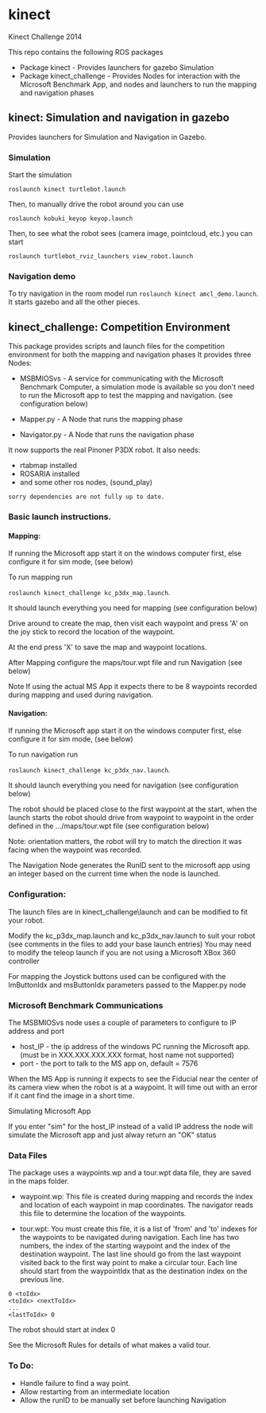 # kinect


Kinect Challenge 2014 

This repo contains the following ROS packages
 - Package kinect               - Provides launchers for gazebo Simulation
 - Package kinect_challenge     - Provides Nodes for interaction with the Microsoft Benchmark App, and nodes and launchers to run the mapping and navigation phases


## kinect:  Simulation and navigation in gazebo

Provides launchers for Simulation and Navigation in Gazebo.

### Simulation


Start the simulation

    roslaunch kinect turtlebot.launch

Then, to manually drive the robot around you can use

    roslaunch kobuki_keyop keyop.launch

Then, to see what the robot sees (camera image, pointcloud, etc.) you can start

    roslaunch turtlebot_rviz_launchers view_robot.launch
    
### Navigation demo


To try navigation in the room model run `roslaunch kinect amcl_demo.launch`. It starts gazebo and all the other pieces.


## kinect_challenge:  Competition Environment


This package provides scripts and launch files for the competition environment for both the mapping and navigation phases
It provides three Nodes:
 - MSBMIOSvs    - A service for communicating with the Microsoft Benchmark Computer, a simulation mode is available so you 
              don't need to run the Microsoft app to test the mapping and navigation. (see configuration below)

 - Mapper.py    - A Node that runs the mapping phase
 - Navigator.py - A Node that runs the navigation phase

It now supports the real Pinoner P3DX robot.
It also needs:
   - rtabmap installed
   - ROSARIA installed
   - and some other ros nodes, (sound_play)

    sorry dependencies are not fully up to date.


### Basic launch instructions.


#### Mapping:

If running the Microsoft app start it on the windows computer first, else configure it for sim mode, (see below)

To run mapping run

 `roslaunch kinect_challenge kc_p3dx_map.launch`. 

It should launch everything you need for mapping (see configuration below)

Drive around to create the map, then visit each waypoint and press 'A' on the joy stick to record the location of the waypoint.

At the end press 'X' to save the map and waypoint locations.

After Mapping configure the maps/tour.wpt file and run Navigation (see below)

Note If using the actual MS App it expects there to be 8 waypoints recorded during mapping and used during navigation.

#### Navigation:


If running the Microsoft app start it on the windows computer first, else configure it for sim mode, (see below)

To run navigation run

 `roslaunch kinect_challenge kc_p3dx_nav.launch`.

It should launch everything you need for navigation (see configuration below)

The robot should be placed close to the first waypoint at the start, when the launch starts the robot should drive from waypoint to waypoint in the order 
defined in the .../maps/tour.wpt file (see configuration below)

Note: orientation matters, the robot will try to match the direction it was facing when the waypoint was recorded.

The Navigation Node generates the RunID sent to the microsoft app using an integer based on the current time when the node is launched.

### Configuration:

The launch files are in kinect_challenge\launch and can be modified to fit your robot.

Modify the kc_p3dx_map.launch and kc_p3dx_nav.launch to suit your robot (see comments in the files to add your base launch entries)
You may need to modify the teleop launch if you are not using a Microsoft XBox 360 controller

For mapping the Joystick buttons used can be configured with the lmButtonIdx and msButtonIdx parameters passed to the Mapper.py node

### Microsoft Benchmark Communications

The MSBMIOSvs node uses a couple of parameters to configure to IP address and port
 - host_IP   - the ip address of the windows PC running the Microsoft app. (must be in XXX.XXX.XXX.XXX format, host name not supported)
 - port      - the port to talk to the MS app on, default = 7576

When the MS App is running it expects to see the Fiducial near the center of its camera view when the robot is at a waypoint.
It will time out with an error if it cant find the image in a short time.

Simulating Microsoft App

If you enter "sim" for the host_IP instead of a valid IP address the node will simulate the Microsoft app and just alway return an "OK" status

### Data Files
 
The package uses a waypoints.wp and a tour.wpt data file, they are saved in the maps folder.

 - waypoint.wp:
This file is created during mapping and records the index and location of each waypoint in map coordinates.
The navigator reads this file to determine the location of the waypoints.

 - tour.wpt:
You must create this file, it is a list of 'from' and 'to' indexes for the waypoints to be navigated during navigation.
Each line has two numbers, the index of the starting waypoint and the index of the destination waypoint.
The last line should go from the last waypoint visited back to the first way point to make a circular tour.
Each line should start from the waypointIdx that as the destination index on the previous line.

```
0 <toIdx>
<toIdx> <nextToIdx>
...
<lastToIdx> 0
```

The robot should start at index 0

See the Microsoft Rules for details of what makes a valid tour.

### To Do:


 - Handle failure to find a way point.
 - Allow restarting from an intermediate location
 - Allow the runID to be manually set before launching Navigation

